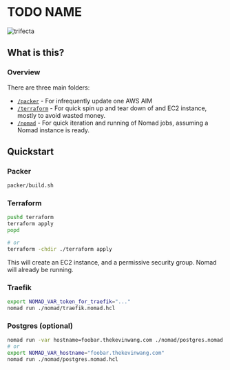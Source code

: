 # TODO NAME

![trifecta](https://github.com/thiskevinwang/traefik-test/assets/26389321/3113eef7-1d4f-40ba-8a19-6ea54b3f88d6)

## What is this?

### Overview

There are three main folders:

- [`/packer`](./packer/) - For infrequently update one AWS AIM
- [`/terraform`](./terraform/) - For quick spin up and tear down of and EC2 instance, mostly to avoid wasted money.
- [`/nomad`](./nomad/) - For quick iteration and running of Nomad jobs, assuming a Nomad instance is ready.

## Quickstart

### Packer

```bash
packer/build.sh
```

### Terraform

```bash
pushd terraform
terraform apply
popd

# or
terraform -chdir ./terraform apply
```

This will create an EC2 instance, and a permissive security group.
Nomad will already be running.

### Traefik

```bash
export NOMAD_VAR_token_for_traefik="..."
nomad run ./nomad/traefik.nomad.hcl
```

### Postgres (optional)

```bash
nomad run -var hostname=foobar.thekevinwang.com ./nomad/postgres.nomad.hcl
# or
export NOMAD_VAR_hostname="foobar.thekevinwang.com"
nomad run ./nomad/postgres.nomad.hcl
```
